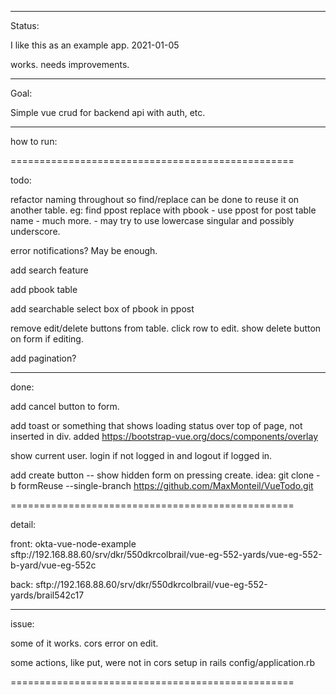 _____________

Status:

I like this as an example app. 2021-01-05

works.
needs improvements.

_____________



Goal:

Simple vue crud for backend api with auth, etc.

_____________

how to run:




=================================================

todo:

refactor naming throughout so find/replace can be done to reuse it on another table. eg: find ppost replace with pbook
    - use ppost for post table name
    - much more.
    - may try to use lowercase singular and possibly underscore.

error notifications? May be enough.

add search feature

add pbook table

add searchable select box of pbook in ppost


remove edit/delete buttons from table. click row to edit. show delete button on form if editing.

add pagination?

_____________


done:


add cancel button to form.

add toast or something that shows loading status over top of page, not inserted in div.
    added https://bootstrap-vue.org/docs/components/overlay

show current user. login if not logged in and logout if logged in.

add create button --  show hidden form on pressing create.
    idea: git clone -b formReuse --single-branch https://github.com/MaxMonteil/VueTodo.git
    

=================================================


detail:

front:
okta-vue-node-example
sftp://192.168.88.60/srv/dkr/550dkrcolbrail/vue-eg-552-yards/vue-eg-552-b-yard/vue-eg-552c

back:
sftp://192.168.88.60/srv/dkr/550dkrcolbrail/vue-eg-552-yards/brail542c17


_____________


issue:


some of it works.
cors error on edit.

some actions, like put, were not in cors setup in rails config/application.rb



=================================================
